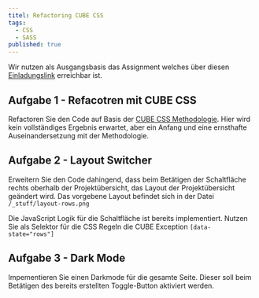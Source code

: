 ```yaml
---
titel: Refactoring CUBE CSS
tags:
  - CSS
  - SASS
published: true
---
```



Wir nutzen als Ausgangsbasis das Assignment welches über diesen [Einladungslink](https://classroom.github.com/a/H9yva15o) erreichbar ist. 
## Aufgabe 1 - Refacotren mit CUBE CSS 
Refactoren Sie den Code auf Basis der [CUBE CSS Methodologie](https://cube.fyi/). Hier wird kein vollständiges Ergebnis erwartet, aber ein Anfang und eine ernsthafte Auseinandersetzung mit der Methodologie.

## Aufgabe 2 - Layout Switcher
Erweitern Sie den Code dahingend, dass beim Betätigen der Schaltfläche rechts oberhalb der Projektübersicht, das Layout der Projektübersicht geändert wird. Das vorgebene Layout befindet sich in der Datei `/_stuff/layout-rows.png`

Die JavaScript Logik für die Schaltfläche ist bereits implementiert. Nutzen Sie als Selektor für die CSS Regeln die CUBE Exception `[data-state="rows"]`

## Aufgabe 3 - Dark Mode
Impementieren Sie einen Darkmode für die gesamte Seite. Dieser soll beim Betätigen des bereits erstellten Toggle-Button aktiviert werden.
